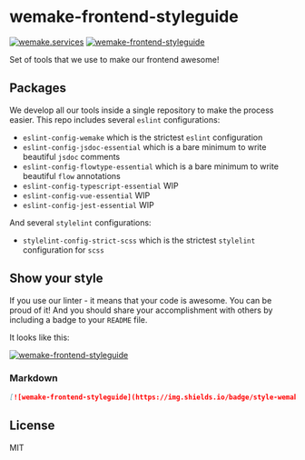 # wemake-frontend-styleguide

[![wemake.services](https://img.shields.io/badge/style-wemake.services-green.svg?label=&logo=data%3Aimage%2Fpng%3Bbase64%2CiVBORw0KGgoAAAANSUhEUgAAABAAAAAQCAMAAAAoLQ9TAAAABGdBTUEAALGPC%2FxhBQAAAAFzUkdCAK7OHOkAAAAbUExURQAAAAAAAAAAAAAAAAAAAAAAAAAAAAAAAP%2F%2F%2F5TvxDIAAAAIdFJOUwAjRA8xXANAL%2Bv0SAAAADNJREFUGNNjYCAIOJjRBdBFWMkVQeGzcHAwksJnAPPZGOGAASzPzAEHEGVsLExQwE7YswCb7AFZSF3bbAAAAABJRU5ErkJggg%3D%3D)](http://wemake.services) 
[![wemake-frontend-styleguide](https://img.shields.io/badge/style-wemake-000000.svg)](https://github.com/wemake-services/wemake-frontend-styleguide)

Set of tools that we use to make our frontend awesome!

## Packages

We develop all our tools inside a single repository to make the process easier.
This repo includes several `eslint` configurations:

- `eslint-config-wemake` which is the strictest `eslint` configuration
- `eslint-config-jsdoc-essential` which is a bare minimum to write beautiful `jsdoc` comments
- `eslint-config-flowtype-essential` which is a bare minimum to write beautiful `flow` annotations
- `eslint-config-typescript-essential` WIP
- `eslint-config-vue-essential` WIP
- `eslint-config-jest-essential` WIP

And several `stylelint` configurations:

- `stylelint-config-strict-scss` which is the strictest `stylelint` configuration for `scss`

## Show your style

If you use our linter - it means that your code is awesome. 
You can be proud of it! 
And you should share your accomplishment 
with others by including a badge to your `README` file.

It looks like this:

[![wemake-frontend-styleguide](https://img.shields.io/badge/style-wemake-000000.svg)](https://github.com/wemake-services/wemake-frontend-styleguide)

### Markdown

```markdown
[![wemake-frontend-styleguide](https://img.shields.io/badge/style-wemake-000000.svg)](https://github.com/wemake-services/wemake-frontend-styleguide)
```

## License

MIT
